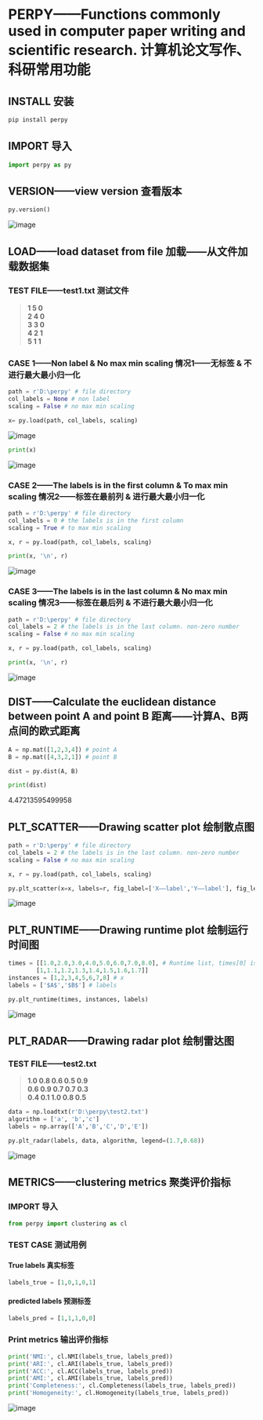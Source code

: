 # PERPY——Functions commonly used in computer paper writing and scientific research. 计算机论文写作、科研常用功能
## INSTALL 安装
```Python
pip install perpy
```
## IMPORT 导入
```Python
import perpy as py
```
## VERSION——view version 查看版本
```Python
py.version()
```
![image](https://user-images.githubusercontent.com/82493254/119426926-b78b9e00-bd3c-11eb-9350-1bc038d8a952.png)
## LOAD——load dataset from file 加载——从文件加载数据集
### TEST FILE——test1.txt 测试文件
>**1 5 0**  
>**2 4 0**  
>**3 3 0**  
>**4 2 1**  
>**5 1 1**  
### CASE 1——Non label & No max min scaling 情况1——无标签 & 不进行最大最小归一化
```Python
path = r'D:\perpy' # file directory
col_labels = None # non label
scaling = False # no max min scaling

x= py.load(path, col_labels, scaling)
```
![image](https://user-images.githubusercontent.com/82493254/119089849-5d899080-ba3d-11eb-9863-0da34fc741f4.png)

```Python
print(x)
```
![image](https://user-images.githubusercontent.com/82493254/119089890-6f6b3380-ba3d-11eb-8b97-1397267b630f.png)
### CASE 2——The labels is in the first column & To max min scaling 情况2——标签在最前列 & 进行最大最小归一化
```Python
path = r'D:\perpy' # file directory
col_labels = 0 # the labels is in the first column
scaling = True # to max min scaling

x, r = py.load(path, col_labels, scaling)

print(x, '\n', r)
```
![image](https://user-images.githubusercontent.com/82493254/119095915-78f89980-ba45-11eb-90a4-cfbc4c14179c.png)
### CASE 3——The labels is in the last column & No max min scaling 情况3——标签在最后列 & 不进行最大最小归一化
```Python
path = r'D:\perpy' # file directory
col_labels = 2 # the labels is in the last column. non-zero number
scaling = False # no max min scaling

x, r = py.load(path, col_labels, scaling)

print(x, '\n', r)
```
![image](https://user-images.githubusercontent.com/82493254/119096315-050ac100-ba46-11eb-943c-1dba6f603e47.png)

## DIST——Calculate the euclidean distance between point A and point B 距离——计算A、B两点间的欧式距离
```Python
A = np.mat([1,2,3,4]) # point A
B = np.mat([4,3,2,1]) # point B

dist = py.dist(A, B)

print(dist)
```
4.47213595499958
## PLT_SCATTER——Drawing scatter plot 绘制散点图
```Python
path = r'D:\perpy' # file directory
col_labels = 2 # the labels is in the last column. non-zero number
scaling = False # no max min scaling

x, r = py.load(path, col_labels, scaling)

py.plt_scatter(x=x, labels=r, fig_label=['X——label','Y——label'], fig_legend=['Cluster','01']) # 00-upper left, 01-upper right, 10-down left, 11-down right
```
![image](https://user-images.githubusercontent.com/82493254/119098644-9d09aa00-ba48-11eb-86cc-771cacee594e.png)
## PLT_RUNTIME——Drawing runtime plot 绘制运行时间图
```Python
times = [[1.0,2.0,3.0,4.0,5.0,6.0,7.0,8.0], # Runtime list, times[0] is A times, times[1] is B times.
        [1,1.1,1.2,1.3,1.4,1.5,1.6,1.7]]
instances = [1,2,3,4,5,6,7,8] # x
labels = ['$A$','$B$'] # labels

py.plt_runtime(times, instances, labels)
```
![image](https://user-images.githubusercontent.com/82493254/119100505-9aa84f80-ba4a-11eb-8078-d6904f06ec2b.png)

## PLT_RADAR——Drawing radar plot 绘制雷达图
### TEST FILE——test2.txt
>**1.0 0.8 0.6 0.5 0.9**  
>**0.6 0.9 0.7 0.7 0.3**  
>**0.4 0.1 1.0 0.8 0.5**  
```Python
data = np.loadtxt(r'D:\perpy\test2.txt')
algorithm = ['a', 'b','c']
labels = np.array(['A','B','C','D','E'])

py.plt_radar(labels, data, algorithm, legend=(1.7,0.68))
```
![image](https://user-images.githubusercontent.com/82493254/119101950-1d7dda00-ba4c-11eb-9422-76e120d71849.png)

## METRICS——clustering metrics 聚类评价指标
### IMPORT 导入
```Python
from perpy import clustering as cl
```
### TEST CASE 测试用例
#### True labels 真实标签
```Python
labels_true = [1,0,1,0,1]
```
#### predicted labels 预测标签
```Python
labels_pred = [1,1,1,0,0]
```
### Print metrics 输出评价指标
```Python
print('NMI:', cl.NMI(labels_true, labels_pred))
print('ARI:', cl.ARI(labels_true, labels_pred))
print('ACC:', cl.ACC(labels_true, labels_pred))
print('AMI:', cl.AMI(labels_true, labels_pred))
print('Completeness:', cl.Completeness(labels_true, labels_pred))
print('Homogeneity:', cl.Homogeneity(labels_true, labels_pred))
```
![image](https://user-images.githubusercontent.com/82493254/119427790-4351fa00-bd3e-11eb-9397-1480f540aa34.png)

